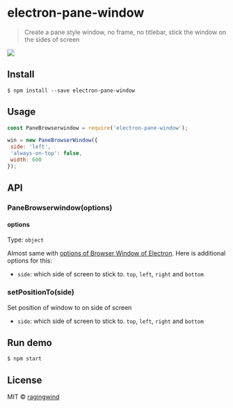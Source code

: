 # electron-pane-window

> Create a pane style window, no frame, no titlebar, stick the window on the sides of screen

![](https://cloud.githubusercontent.com/assets/124117/10764241/7a8fd4a2-7d10-11e5-8e90-b6d5fde4b4d7.png)

## Install

```
$ npm install --save electron-pane-window
```

## Usage

```js
const PaneBrowserwindow = require('electron-pane-window');

win = new PaneBrowserWindow({
 side: 'left',
 'always-on-top': false,
 width: 600
});
```

## API

### PaneBrowserwindow(options)

#### options

Type: `object`

Almost same with [options of Browser Window of Electron](https://github.com/atom/electron/blob/master/docs/api/browser-window.md#new-browserwindowoptions). Here is additional options for this:

- `side`: which side of screen to stick to. `top`, `left`, `right` and `bottom`

### setPositionTo(side)

Set position of window to on side of screen

- `side`: which side of screen to stick to. `top`, `left`, `right` and `bottom`

## Run demo

```
$ npm start
```

## License

MIT © [ragingwind](http://ragingwind.md)
